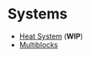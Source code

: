 # Systems

- [Heat System](systems/heat-system.md) (**WIP**)
- [Multiblocks](multiblocks/multiblocks.md)
